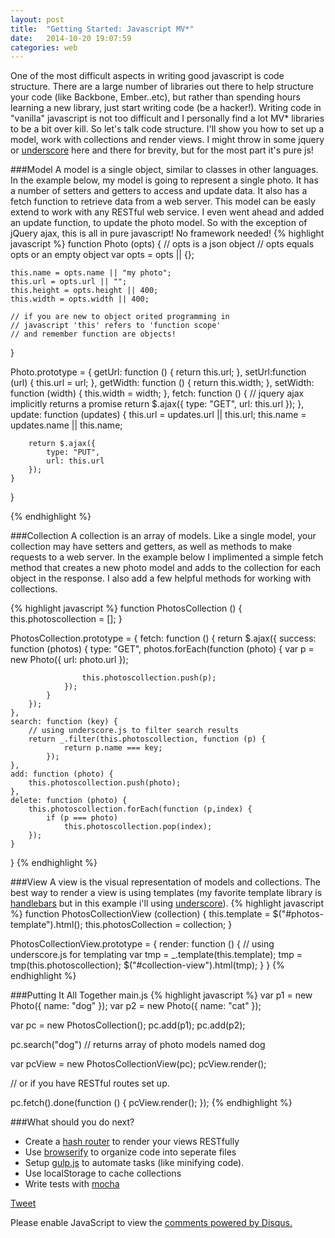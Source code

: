 ```yaml
---
layout: post
title:  "Getting Started: Javascript MV*"
date:   2014-10-20 19:07:59
categories: web
---
```


One of the most difficult aspects in writing good javascript is code structure. There are a large number of libraries out there to help structure your code (like Backbone, Ember..etc), but rather than spending hours learning a new library, just start writing code (be a hacker!). Writing code in "vanilla" javascript is not too difficult and I personally find a lot MV* libraries to be a bit over kill. So let's talk code structure. I'll show you how to set up a model, work with collections and render views. I might throw in some jquery or [underscore](http://underscorejs.org) here and there for brevity, but for the most part it's pure js!

###Model
A model is a single object, similar to classes in other languages. In the example below, my model is going to represent a single photo. It has a number of setters and getters to access and update data. It also has a fetch function to retrieve data from a web server. This model can be easly extend to work with any RESTful web service. I even went ahead and added an update function, to update the photo model. So with the exception of jQuery ajax, this is all in pure javascript! No framework needed!
{% highlight javascript %}
function Photo (opts) {
	// opts is a json object
	// opts equals opts or an empty object
	var opts = opts || {};

	this.name = opts.name || "my photo";
	this.url = opts.url || "";
	this.height = opts.height || 400;
	this.width = opts.width || 400;

	// if you are new to object orited programming in
	// javascript 'this' refers to 'function scope'
	// and remember function are objects!
}

Photo.prototype = {
	getUrl: function () { return this.url; },
	setUrl:function (url) { this.url = url; },
	getWidth: function () { return this.width; },
	setWidth: function (width) { this.width = width; },
	fetch: function () {
		// jquery ajax implicitly returns a promise
		return $.ajax({
			type: "GET",
			url: this.url
		});
	},
	update: function (updates) {
		this.url = updates.url || this.url;
		this.name = updates.name || this.name;

		return $.ajax({
			type: "PUT",
			url: this.url
		});	
	}
}	

{% endhighlight %}

###Collection
A collection is an array of models. Like a single model, your collection may have setters and getters, as well as methods to make requests to a web server. In the example below I implimented a simple fetch method that creates a new photo model and adds to the collection for each object in the response. I also add a few helpful methods for working with collections.

{% highlight javascript %}
function PhotosCollection () {
	this.photoscollection = [];
}

PhotosCollection.prototype = {
	fetch: function () {
		return $.ajax({
			success: function (photos) {
				type: "GET",
				photos.forEach(function (photo) {
					var p = new Photo({
						url: photo.url
					});

					this.photoscollection.push(p);
				});
			}
		});
	},
	search: function (key) {
		// using underscore.js to filter search results
		return _.filter(this.photoscollection, function (p) {
				return p.name === key;
			});
	},
	add: function (photo) {
		this.photoscollection.push(photo);
	},
	delete: function (photo) {
		this.photoscollection.forEach(function (p,index) {
			if (p === photo)
				this.photoscollection.pop(index);
		});
	}
}
{% endhighlight %}


###View
A view is the visual representation of models and collections. The best way to render a view is using templates (my favorite template library is [handlebars](http://handlebarsjs.com/) but in this example i'll using [underscore](http://underscorejs.org/#template)).
{% highlight javascript %}
function PhotosCollectionView (collection) {
	this.template = $("#photos-template").html();
	this.photosCollection = collection;
}

PhotosCollectionView.prototype = {
	render: function () {
		// using underscore.js for templating
		var tmp = _.template(this.template);
		tmp = tmp(this.photoscollection);
		$("#collection-view").html(tmp);
	}
}
{% endhighlight %}

###Putting It All Together
main.js
{% highlight javascript %}
var p1 = new Photo({ name: "dog" });
var p2 = new Photo({ name: "cat" });

var pc = new PhotosCollection();
pc.add(p1);
pc.add(p2);

pc.search("dog") // returns array of photo models named dog

var pcView = new PhotosCollectionView(pc);
pcView.render();


// or if you have RESTful routes set up.

pc.fetch().done(function () {
	pcView.render();
});
{% endhighlight %}

###What should you do next?
- Create a [hash router](http://projects.jga.me/routie) to render your views RESTfully
- Use [browserify](http://browserify.org) to organize code into seperate files
- Setup [gulp.js](http://gulpjs.com) to automate tasks (like minifying code).
- Use localStorage to cache collections
- Write tests with [mocha](http://visionmedia.github.io/mocha)




<a href="https://twitter.com/share" class="twitter-share-button" data-via="pau1pau1">Tweet</a>
<script>!function(d,s,id){var js,fjs=d.getElementsByTagName(s)[0],p=/^http:/.test(d.location)?'http':'https';if(!d.getElementById(id)){js=d.createElement(s);js.id=id;js.src=p+'://platform.twitter.com/widgets.js';fjs.parentNode.insertBefore(js,fjs);}}(document, 'script', 'twitter-wjs');
</script>


 <div id="disqus_thread"></div>

  <script type="text/javascript">
    /* * * CONFIGURATION VARIABLES: EDIT BEFORE PASTING INTO YOUR WEBPAGE * * */
    var disqus_shortname = 'paulserraino'; // required: replace example with your forum shortname

    /* * * DON'T EDIT BELOW THIS LINE * * */
    (function() {
        var dsq = document.createElement('script'); dsq.type = 'text/javascript'; dsq.async = true;
        dsq.src = '//' + disqus_shortname + '.disqus.com/embed.js';
        (document.getElementsByTagName('head')[0] || document.getElementsByTagName('body')[0]).appendChild(dsq);
    })();
 </script>
<noscript>Please enable JavaScript to view the <a href="http://disqus.com/?ref_noscript">comments powered by Disqus.</a></noscript>

